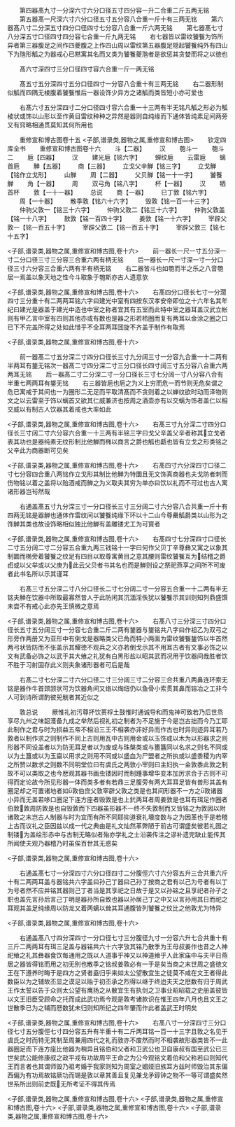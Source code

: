 <!-- { "loadSidebar": true } -->
　　第四器髙九寸一分深六寸六分口径五寸四分容一升二合重二斤五两无铭
　　第五器髙一尺深六寸六分口径五寸五分容八合重一斤十有三两无铭
　　第六器髙八寸二分深五寸四分口径四寸七分容八合重一斤六两无铭
　　第七器髙七寸八分深五寸口径四寸四分容七合重一斤九两无铭
　　右七器皆以雷纹饕餮为饰所异者第三器腹足之间作四夔腹之上作四山周以雷纹第五器腹足隠起饕餮纯外有四山下为虺形觚之为器戒心已黙寓其名而又类为饕餮夔虺者是欲惩其贪婪而将之以徳也

　　髙六寸深四寸三分口径四寸容六合重一斤一两无铭

　　髙五寸五分深四寸五分口径四寸一分容八合重十有三两无铭
　　右二器形制似觚而四隅无棱腹着饕餮惟后一器设饰少异方之诸觚而类皆短小亦可爱也

　　右髙六寸五分深四寸二分口径四寸容六合重一十三两有半无铭凡觚之形必为觚棱状或饰以山形以至作黄目雷纹种种之异然是器则自纯缘而下通体皆纯素足间两旁又有窍略相通贯莫知其何所用也

　　重修宣和博古图卷十五
<子部,谱录类,器物之属,重修宣和博古图>
　　钦定四库全书
　　重修宣和博古图卷十六
　　斗【二器】
　　汉
　　匏斗一
　　匏斗二
　　巵【四器】
　　汉
　　建光巵【铭六字】
　　蝉纹巵
　　云雷巵
　　螭首巵
　　觯【五器】
　　商【三器】
　　立戈父辛觯【铭三字】
　　立戈觯【铭作立戈形】
　　山觯
　　周【二器】
　　父贝觯【铭一十一字】
　　饕餮觯
　　角【一器】
　　周
　　双弓角【铭八字】
　　杯【一器】
　　汉
　　牺首杯
　　敦【一十一器】
　　总说
　　商【一器】
　　巳丁敦【铭六字】
　　周【一十器】
　　散季敦【铭六十六字】
　　毁敦【铭一百一十三字】
　　仲驹父敦一【铭三十六字】
　　仲驹父敦二【铭三十六字】
　　仲驹父敦盖【铭一十八字】
　　敔敦【铭一百四十字】
　　姜敦【铭一十六字】
　　宰辟父敦一【铭一百五十字】
　　宰辟父敦二【铭一百五十字】
　　宰辟父敦三【铭七十五字】

<子部,谱录类,器物之属,重修宣和博古图,卷十六>
　　前一器长一尺一寸五分深一寸二分口径三寸三分容三合重六两有柄无铭
　　后一器长一尺一寸深一寸一分口径三寸六分容三合重六两有半有柄无铭
　　右二器皆斗也如匏而半之乐之八音匏居一焉盖以象天地之性今斗取象于匏斯亦古人遗意欤

<子部,谱录类,器物之属,重修宣和博古图,卷十六>
　　右髙四分口径长七寸一分濶四寸三分重十有二两两耳铭六字曰建光中室有四按东汉孝安帝即位之十六年名其年纪曰建光是器盖于建光中造也中室之称者宜其有五室而此特中室之器耳盖汉武立帐则有甲乙言中室有四则其他亦或有数也是器之形若桮圈而复有两耳以金涂之圈之口已下不完盖所得之处如此惜乎不全耳两耳囬旋不齐盖于制作有取焉

<子部,谱录类,器物之属,重修宣和博古图,卷十六>

　　前一器髙二寸五分深二寸四分口径长三寸九分阔三寸一分容九合重一十二两有半两耳有鋬无铭次一器髙二寸四分深二寸三分口径长四寸阔三寸五分容八合重六两两耳无铭
　　后一器髙二寸二分深二寸一分口径长三寸七分阔一寸八分容八合有半重七两两耳有鋬无铭
　　右三器皆巵也巵之为义上穷而危一而节则无危矣谓之危已寓戒于其间也一为圈形二无足而平取清髙而不贪则着之以蝉纹欲时动而泽物则文之以云雷至于饰以螭首又欲其仁威兼济也按周之酒壶亦有以交螭为饰者盖仁以相交威以有制古人饮器其着戒也大率如此

<子部,谱录类,器物之属,重修宣和博古图,卷十六>
　　右髙三寸九分深二寸四分口径长三寸阔二寸六分容六合重一十三两有半铭三字曰戈父辛盖父辛者称其立戈者表其功也是器纯素无纹形制比他觯而椭以商言之爵也觚也甗也皆有立戈之形类铭之父辛此为商器断可见矣

<子部,谱录类,器物之属,重修宣和博古图,卷十六>
　　右髙四寸六分深四寸口径二寸七分容四合重八两铭作立戈形其制比他觯为特圜且无文饰真商器也夫戈防者刺而伤物铭以着之盖将以贻酒戒而觯之为义取夫其穷为单亦曰饮以礼而不可过也古人寓诸形器岂茍然哉

　　右通盖髙五寸九分深三寸一分口径长三寸三分阔二寸六分容八合共重一斤十有四两无铭是器觯也通体作雷纹间以饕餮纯缘下环以十二山今尊罍觚爵类以山形为之饰觯其类也故设饰略相似独比他觯有盖雕镂尤工为可寳者

<子部,谱录类,器物之属,重修宣和博古图,卷十六>
　　右髙四寸七分深四寸口径长二寸五分阔二寸二分容五合重九两三钱铭十一字曰何作父贝丁辛尊彝又寓之以象其制圜而椭旁着饕餮之纹足有四目以取尊寓黄目之意其腰则雷纹饕餮互为结稽之爵卣或以父举或以父庚为此云父贝者书其名也而是觯则设之祭祀燕享之间所不可废者此书名所以示其谨耳

　　右髙三寸五分深二寸八分口径长二寸七分阔二寸一分容五合重一十二两有半无铭夫觯在饮器中所取最寡然昔人于此防闲其沉湎淫佚犹以饕餮示其训则知列鼎盛馔未尝不有戒心此亦先王慎微之意焉

<子部,谱录类,器物之属,重修宣和博古图,卷十六>
　　右髙八寸三分深三寸四分口径长五寸五分阔三寸一分容七合重二斤二两有鋬器与鋬铭共八字曰作祖乙为双弓之形旁作两册又为亚形中有倒戈是器略类父已角而特小两面为雷纹饕餮鋬饰以牛首然两弓状皆防而不张盖示其耀徳不观兵之义亦若倒戈示其不用耳古者有文事必饰之以文有武备必饰之以武于其大飨之礼犹有白黑形盐以昭其武而况用于饮器间哉胜者饮不胜于习射固存此义则夫象诸形器者可后是哉

　　右髙二寸七分深二寸六分口径二寸三分阔三寸二分容三合共重八两鼻连环索无铭是器作牛首颈颔状可为饮器角间又络以绹纽仍以鱼骨小索贯其鼻而镕冶之工非今人可到诗所谓酌彼兕觥者其近似之

　　敦总说
　　厥惟礼初污尊抔饮蒉桴土鼓惟时通诚导和而鬼神可致若乃后世烝享尽九州之味韶濩备九成之举然后视礼初之制者为不足施于今是岂古拙而今乃工耶此制作之君与时为损益五帝不相沿三王不相袭亦非好异而作古也时异则迹异耳若乃敦者以制作求之则制作不同上古则用瓦中古则用金或以玉饰或以木为以形器求之则形器不同设盖者以为防无耳足者以为废或与珠槃类或与簠簋同以名求之则名不同或以为土簋或以为玉齍以用求之则用不同或以盛血为尸盟者之所执或以盛黍稷为内宰之所赞以数求之则数不同明堂位曰有虞氏之两敦小宰则曰主妇执一金敦黍此敦之制故不可以类取之也今厯观其器书画虫镂因时而制踵事增华变本加厉求合于古则不可得而定论故今所见形器一体而类多者有若鼎三足腹旁有两大耳耳足皆有兽形其盖有圈足却之可置诸地者如敦伯庶父敦宰辟父敦之类是也其间形器不一方之敦诸器小异而无盖若哆口圈足下连方座者毁敦是也上釴两耳者周姜敦是也耳有珥足作圈者伯敦敦周防敦是也自毁敦而下四器虽形器不一终不失敦制而又皆铭之为敦因以附诸敦之末岂古人制器与时为宜而有所不同耶抑道衰礼壊度数与之为因革也于是若稽上古而议礼之臣因兹以成一代之典由是礼文灿然革弊陋于前古可谓盛矣彼若礼图之制镂为盖绘形赤中与古制无略似者殆亦学礼之士沿袭传注之谬补遗完缺止能传其所闻使夫观乃器稽乃时虽俟百世其无惑矣

<子部,谱录类,器物之属,重修宣和博古图,卷十六>

　　右通盖髙七寸一分深四寸六分口径四寸二分腹俓六寸六分容五升三合共重六斤十有二两两耳盖与器铭共六字盖曰孙己丁器曰己孙丁按商之君有以己为号者有以丁为号者然不应并铭其器则己丁者当是其享祀之日故于是又以孙铭之且享祀者孙子之职也盖先言孙后言己丁明是器孙所自致也器以孙居己丁之中又以言孙用其日而祀之耳观其盖足纯缘周以防龙又着两螭以耸其耳通腹皆列饕餮之纹比之他敦尤为特异

<子部,谱录类,器物之属,重修宣和博古图,卷十六>

　　右通盖髙八寸四分深四寸一分口径七寸三分腹径九寸一分容六升七合共重十有三斤二两两耳有珥三足盖与器铭共六十六字攷其铭乃散季为王母叔姜作也昔之人神祀飨之礼其彝器食饮每通用之既以人道事乎神又以神道飨乎人此家庙中与夫平日燕居之器皆得铭而用之初无别也散季之铭叔姜敦必有一于是矣当商之末世周之盛徳文王在下遵养时晦于是四方之贤者盍归乎来如太公望散宜生之徒莫不咸在文王者得此数臣以为之辅故丕显之谟足以贻于初丕承之烈得以继于终迨夫天之厯数有归于周武王作太誓以告于众则太公望有鹰扬之从散宜生有执剑之卫事业昭昭载之史册盖彼皆以文王旧臣受顾命之托而成此武功焉今观是敦考诸款识在惟王四年八月也且文王之世散季已为之辅而厯数犹未归则知所纪之四年肇而作此者盖武王时明矣

<子部,谱录类,器物之属,重修宣和博古图,卷十六>
　　右髙八寸一分深四寸三分口径七寸五分腹俓七寸四分容五升有半重十有二斤两耳铭一百一十三字且敦之名见于虞氏之时而特无其制至周兼用四代之礼而敦亦不废然而时不相袭故形器类皆不一此器圈足而下连方座比他器为稍异且铭伯和父者和卫武公也卫自康叔有国至武公已三世矣武公能修康叔之政平戎有功故周平王命之为公今观铭文着伯和父称若曰则知代王而言者也其谓师毁乃祖考婚于我家则知为周室之姻娅旧族耳方兹时师毁治其东偏西偏为有功焉故铭厥功而锡是敦以章其善且复见兼戈矛錞钟之物不一等可谓盛矣然世系所出则前史既无所考证不得其传焉

<子部,谱录类,器物之属,重修宣和博古图,卷十六>
<子部,谱录类,器物之属,重修宣和博古图,卷十六>
<子部,谱录类,器物之属,重修宣和博古图,卷十六>
<子部,谱录类,器物之属,重修宣和博古图,卷十六>
